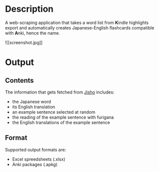 # Description
A web-scraping application that takes a word list from **K**indle highlights export and automatically creates Japanese-English flashcards compatible with **A**nki, hence the name.

![[screenshot.jpg]]

# Output

## Contents

The information that gets fetched from [Jisho](https://jisho.org) includes:
- the Japanese word
- its English translation
- an example sentence selected at random
- the reading of the example sentence with furigana
- the English translations of the example sentence

## Format

Supported output formats are: 
- Excel spreedsheets (.xlsx)
- Anki packages (.apkg)